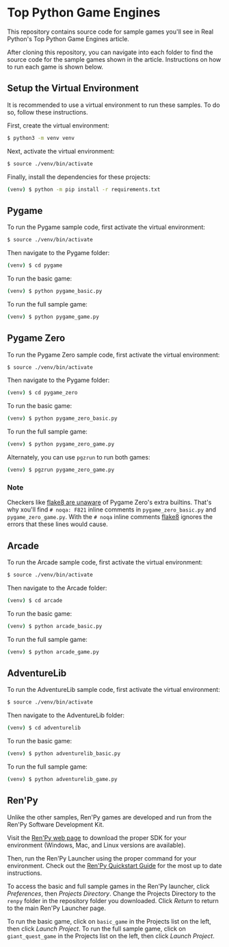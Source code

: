 # Top Python Game Engines

This repository contains source code for sample games you'll see in Real Python's Top Python Game Engines article.

After cloning this repository, you can navigate into each folder to find the source code for the sample games shown in the article. Instructions on how to run each game is shown below.

## Setup the Virtual Environment

It is recommended to use a virtual environment to run these samples. To do so, follow these instructions.

First, create the virtual environment:

```bash
$ python3 -m venv venv
```

Next, activate the virtual environment:

```bash
$ source ./venv/bin/activate
```

Finally, install the dependencies for these projects:

```bash
(venv) $ python -m pip install -r requirements.txt
```

## Pygame

To run the Pygame sample code, first activate the virtual environment:

```bash
$ source ./venv/bin/activate
```

Then navigate to the Pygame folder:

```bash
(venv) $ cd pygame
```

To run the basic game:

```bash
(venv) $ python pygame_basic.py
```

To run the full sample game:

```bash
(venv) $ python pygame_game.py
```

## Pygame Zero

To run the Pygame Zero sample code, first activate the virtual environment:

```bash
$ source ./venv/bin/activate
```

Then navigate to the Pygame folder:

```bash
(venv) $ cd pygame_zero
```

To run the basic game:

```bash
(venv) $ python pygame_zero_basic.py
```

To run the full sample game:

```bash
(venv) $ python pygame_zero_game.py
```

Alternately, you can use `pgzrun` to run both games:

```bash
(venv) $ pgzrun pygame_zero_game.py
```

### Note
Checkers like [flake8 are unaware](https://pygame-zero.readthedocs.io/en/latest/installation.html#for-flake8-pyflakes) of Pygame Zero's extra builtins.
That's why xou'll find `# noqa: F821` inline comments in `pygame_zero_basic.py` and `pygame_zero_game.py`.
With the `# noqa` inline comments [flake8](https://flake8.pycqa.org/en/3.1.1/user/ignoring-errors.html#in-line-ignoring-errors) ignores the errors that these lines would cause.

## Arcade

To run the Arcade sample code, first activate the virtual environment:

```bash
$ source ./venv/bin/activate
```

Then navigate to the Arcade folder:

```bash
(venv) $ cd arcade
```

To run the basic game:

```bash
(venv) $ python arcade_basic.py
```

To run the full sample game:

```bash
(venv) $ python arcade_game.py
```

## AdventureLib

To run the AdventureLib sample code, first activate the virtual environment:

```bash
$ source ./venv/bin/activate
```

Then navigate to the AdventureLib folder:

```bash
(venv) $ cd adventurelib
```

To run the basic game:

```bash
(venv) $ python adventurelib_basic.py
```

To run the full sample game:

```bash
(venv) $ python adventurelib_game.py
```
## Ren'Py

Unlike the other samples, Ren'Py games are developed and run from the Ren'Py Software Development Kit.

Visit the [Ren'Py web page](https://www.renpy.org/) to download the proper SDK for your environment (Windows, Mac, and Linux versions are available).

Then, run the Ren'Py Launcher using the proper command for your environment. Check out the [Ren'Py Quickstart Guide](https://www.renpy.org/doc/html/quickstart.html#the-ren-py-launcher) for the most up to date instructions.

To access the basic and full sample games in the Ren'Py launcher, click _Preferences_, then _Projects Directory_. Change the Projects Directory to the `renpy` folder in the repository folder you downloaded. Click _Return_ to return to the main Ren'Py Launcher page.

To run the basic game, click on `basic_game` in the Projects list on the left, then click _Launch Project_.
To run the full sample game, click on `giant_quest_game` in the Projects list on the left, then click _Launch Project_.

